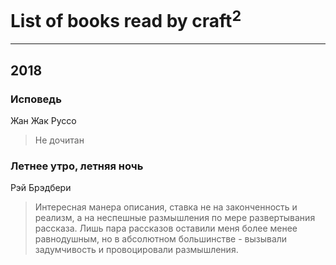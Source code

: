 # List of books read by craft<sup>2</sup>
---

## 2018

### Исповедь
Жан Жак Руссо
> Не дочитан


### Летнее утро, летняя ночь
Рэй Брэдбери
> Интересная манера описания, ставка не на законченность и реализм, а на неспешные размышления по мере развертывания рассказа. Лишь пара рассказов оставили меня более менее равнодушным, но в абсолютном большинстве - вызывали задумчивость и провоцировали размышления.



